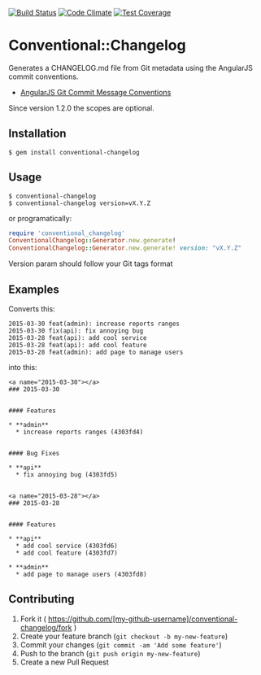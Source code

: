 [![Build Status](https://travis-ci.org/dcrec1/conventional-changelog-ruby.svg?branch=master)](https://travis-ci.org/dcrec1/conventional-changelog-ruby)
[![Code Climate](https://codeclimate.com/github/dcrec1/conventional-changelog-ruby/badges/gpa.svg)](https://codeclimate.com/github/dcrec1/conventional-changelog-ruby)
[![Test Coverage](https://codeclimate.com/github/dcrec1/conventional-changelog-ruby/badges/coverage.svg)](https://codeclimate.com/github/dcrec1/conventional-changelog-ruby)

# Conventional::Changelog

Generates a CHANGELOG.md file from Git metadata using the AngularJS commit conventions.

- [AngularJS Git Commit Message Conventions](https://docs.google.com/document/d/1QrDFcIiPjSLDn3EL15IJygNPiHORgU1_OOAqWjiDU5Y/)

Since version 1.2.0 the scopes are optional.


## Installation

    $ gem install conventional-changelog


## Usage

    $ conventional-changelog
    $ conventional-changelog version=vX.Y.Z

or programatically:

```ruby
require 'conventional_changelog'
ConventionalChangelog::Generator.new.generate!
ConventionalChangelog::Generator.new.generate! version: "vX.Y.Z"
```

Version param should follow your Git tags format

## Examples

Converts this:

    2015-03-30 feat(admin): increase reports ranges
    2015-03-30 fix(api): fix annoying bug
    2015-03-28 feat(api): add cool service
    2015-03-28 feat(api): add cool feature
    2015-03-28 feat(admin): add page to manage users

into this:

    <a name="2015-03-30"></a>
    ### 2015-03-30
    
    
    #### Features
    
    * **admin**
      * increase reports ranges (4303fd4)
    
    
    #### Bug Fixes
    
    * **api**
      * fix annoying bug (4303fd5)
    
    
    <a name="2015-03-28"></a>
    ### 2015-03-28
    
    
    #### Features
    
    * **api**
      * add cool service (4303fd6)
      * add cool feature (4303fd7)
    
    * **admin**
      * add page to manage users (4303fd8)

## Contributing

1. Fork it ( https://github.com/[my-github-username]/conventional-changelog/fork )
2. Create your feature branch (`git checkout -b my-new-feature`)
3. Commit your changes (`git commit -am 'Add some feature'`)
4. Push to the branch (`git push origin my-new-feature`)
5. Create a new Pull Request
